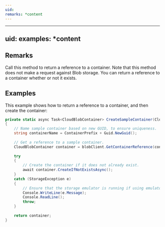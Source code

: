```yaml
---
uid: 
remarks: *content
---
```

---
uid: 
examples: *content
---
## Remarks  
 Call this method to return a reference to a container. Note that this method does not make a request against Blob storage. You can return a reference to a container whether or not it exists.  
  
## Examples  
 This example shows how to return a reference to a container, and then create the container:  
  
```c#  
private static async Task<CloudBlobContainer> CreateSampleContainer(CloudBlobClient blobClient)  
{  
    // Name sample container based on new GUID, to ensure uniqueness.  
    string containerName = ContainerPrefix + Guid.NewGuid();  
  
    // Get a reference to a sample container.  
    CloudBlobContainer container = blobClient.GetContainerReference(containerName);  
  
    try  
    {  
        // Create the container if it does not already exist.  
        await container.CreateIfNotExistsAsync();  
    }  
    catch (StorageException e)  
    {  
        // Ensure that the storage emulator is running if using emulator connection string.  
        Console.WriteLine(e.Message);  
        Console.ReadLine();  
        throw;  
    }  
  
    return container;  
}  
```